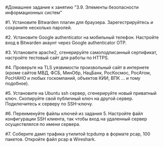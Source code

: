 #Домашнее задание к занятию "3.9. Элементы безопасности информационных систем"

#1. Установите Bitwarden плагин для браузера. Зарегестрируйтесь и сохраните несколько паролей.

#2. Установите Google authenticator на мобильный телефон. Настройте вход в Bitwarden акаунт через Google authenticator OTP.

#3. Установите apache2, сгенерируйте самоподписанный сертификат, настройте тестовый сайт для работы по HTTPS.

#4. Проверьте на TLS уязвимости произвольный сайт в интернете (кроме сайтов МВД, ФСБ, МинОбр, НацБанк, РосКосмос, РосАтом, РосНАНО и любых госкомпаний, объектов КИИ, ВПК ... и тому подобное).

#5. Установите на Ubuntu ssh сервер, сгенерируйте новый приватный ключ. Скопируйте свой публичный ключ на другой сервер. Подключитесь к серверу по SSH-ключу.

#6. Переименуйте файлы ключей из задания 5. Настройте файл конфигурации SSH клиента, так чтобы вход на удаленный сервер осуществлялся по имени сервера.

#7. Соберите дамп трафика утилитой tcpdump в формате pcap, 100 пакетов. Откройте файл pcap в Wireshark.

